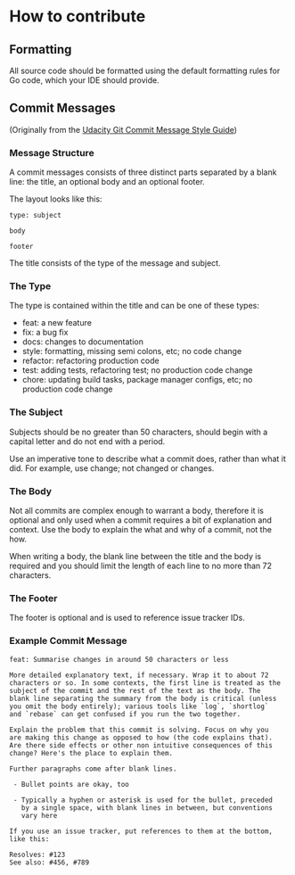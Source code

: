 # How to contribute

## Formatting

All source code should be formatted using the default formatting rules for Go code, which your IDE should provide.

## Commit Messages

(Originally from the [Udacity Git Commit Message Style Guide](https://udacity.github.io/git-styleguide/index.html))

### Message Structure

A commit messages consists of three distinct parts separated by a blank line: the title, an optional body and an optional footer.

The layout looks like this:
```
type: subject

body

footer
```

The title consists of the type of the message and subject.

### The Type

The type is contained within the title and can be one of these types:

* feat: a new feature
* fix: a bug fix
* docs: changes to documentation
* style: formatting, missing semi colons, etc; no code change
* refactor: refactoring production code
* test: adding tests, refactoring test; no production code change
* chore: updating build tasks, package manager configs, etc; no production code change

### The Subject

Subjects should be no greater than 50 characters, should begin with a capital letter and do not end with a period.

Use an imperative tone to describe what a commit does, rather than what it did. For example, use change; not changed or changes.

### The Body

Not all commits are complex enough to warrant a body, therefore it is optional and only used when a commit requires a bit of explanation and context. Use the body to explain the what and why of a commit, not the how.

When writing a body, the blank line between the title and the body is required and you should limit the length of each line to no more than 72 characters.

### The Footer

The footer is optional and is used to reference issue tracker IDs.

### Example Commit Message

```
feat: Summarise changes in around 50 characters or less

More detailed explanatory text, if necessary. Wrap it to about 72
characters or so. In some contexts, the first line is treated as the
subject of the commit and the rest of the text as the body. The
blank line separating the summary from the body is critical (unless
you omit the body entirely); various tools like `log`, `shortlog`
and `rebase` can get confused if you run the two together.

Explain the problem that this commit is solving. Focus on why you
are making this change as opposed to how (the code explains that).
Are there side effects or other non intuitive consequences of this
change? Here's the place to explain them.

Further paragraphs come after blank lines.

 - Bullet points are okay, too

 - Typically a hyphen or asterisk is used for the bullet, preceded
   by a single space, with blank lines in between, but conventions
   vary here

If you use an issue tracker, put references to them at the bottom,
like this:

Resolves: #123
See also: #456, #789
```
